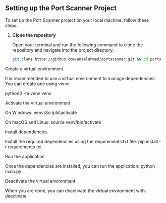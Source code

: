 ## Setting up the Port Scanner Project

To set up the Port Scanner project on your local machine, follow these steps:

1. **Clone the repository**
   
   Open your terminal and run the following command to clone the repository and navigate into the project directory:
   ```bash
   git clone https://github.com/amaelahmed/portscanner.git && cd portscanner


Create a virtual environment

It is recommended to use a virtual environment to manage dependencies. You can create one using venv:

python3 -m venv venv


Activate the virtual environment

On Windows:
venv\Scripts\activate


On macOS and Linux:
source venv/bin/activate

Install dependencies

Install the required dependencies using the requirements.txt file:
pip install -r requirements.txt



Run the application

Once the dependencies are installed, you can run the application:
python main.py

Deactivate the virtual environment

When you are done, you can deactivate the virtual environment with:
deactivate
